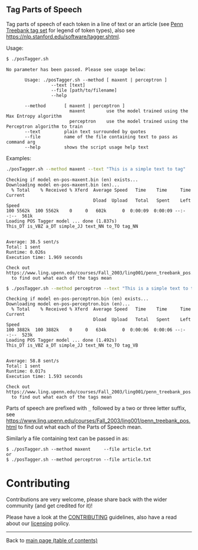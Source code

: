 ## Tag Parts of Speech

Tag parts of speech of each token in a line of text or an article (see [Penn Treebank tag set](https://www.ling.upenn.edu/courses/Fall_2003/ling001/penn_treebank_pos.html) for legend of token types), also see https://nlp.stanford.edu/software/tagger.shtml.

Usage: 

```bash
$ ./posTagger.sh
```

```
No parameter has been passed. Please see usage below:

       Usage: ./posTagger.sh --method [ maxent | perceptron ]
                 --text [text]
                 --file [path/to/filename]
                 --help

       --method       [ maxent | perceptron ]
                        maxent        use the model trained using the Max Entropy algorithm
                        perceptron    use the model trained using the Perceptron algorithm to train
       --text         plain text surrounded by quotes
       --file         name of the file containing text to pass as command arg
       --help         shows the script usage help text
```
Examples:

```bash
./posTagger.sh --method maxent --text "This is a simple text to tag"
```
```
Checking if model en-pos-maxent.bin (en) exists...
Downloading model en-pos-maxent.bin (en)...
  % Total    % Received % Xferd  Average Speed   Time    Time     Time  Current
                                 Dload  Upload   Total   Spent    Left  Speed
100 5562k  100 5562k    0     0   602k      0  0:00:09  0:00:09 --:--:--  561k
Loading POS Tagger model ... done (1.837s)
This_DT is_VBZ a_DT simple_JJ text_NN to_TO tag_NN


Average: 38.5 sent/s
Total: 1 sent
Runtime: 0.026s
Execution time: 1.969 seconds

Check out https://www.ling.upenn.edu/courses/Fall_2003/ling001/penn_treebank_pos.html
  to find out what each of the tags mean
```

```bash
$ ./posTagger.sh --method perceptron --text "This is a simple text to tag"
```
```
Checking if model en-pos-perceptron.bin (en) exists...
Downloading model en-pos-perceptron.bin (en)...
  % Total    % Received % Xferd  Average Speed   Time    Time     Time  Current
                                 Dload  Upload   Total   Spent    Left  Speed
100 3882k  100 3882k    0     0   634k      0  0:00:06  0:00:06 --:--:--  523k
Loading POS Tagger model ... done (1.492s)
This_DT is_VBZ a_DT simple_JJ text_NN to_TO tag_VB


Average: 58.8 sent/s
Total: 1 sent
Runtime: 0.017s
Execution time: 1.593 seconds

Check out https://www.ling.upenn.edu/courses/Fall_2003/ling001/penn_treebank_pos.html
  to find out what each of the tags mean
```

Parts of speech are prefixed with `_` followed by a two or three letter suffix, see https://www.ling.upenn.edu/courses/Fall_2003/ling001/penn_treebank_pos.html to find out what each of the Parts of Speech mean.


Similarly a file containing text can be passed in as:

```
$ ./posTagger.sh --method maxent     --file article.txt
or
$ ./posTagger.sh --method perceptron --file article.txt
```
# Contributing

Contributions are very welcome, please share back with the wider community (and get credited for it)!

Please have a look at the [CONTRIBUTING](../../../CONTRIBUTING.md) guidelines, also have a read about our [licensing](../../../LICENSE.txt) policy.

---

Back to [main page (table of contents)](../../../README.md#nlp-javajvm-)